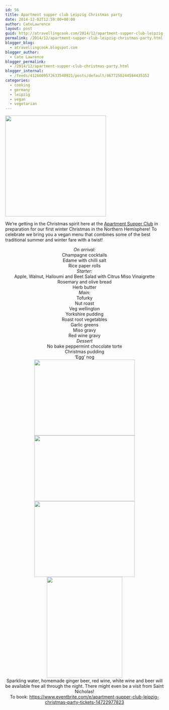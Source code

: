 ```yaml
---
id: 56
title: Apartment supper club Leipzig Christmas party
date: 2014-12-02T12:59:00+00:00
author: CateLawrence
layout: post
guid: http://atravellingcook.com/2014/12/apartment-supper-club-leipzig-christmas-party.html
permalink: /2014/12/apartment-supper-club-leipzig-christmas-party.html
blogger_blog:
  - atravellingcook.blogspot.com
blogger_author:
  - Cate Lawrence
blogger_permalink:
  - /2014/12/apartment-supper-club-christmas-party.html
blogger_internal:
  - /feeds/4126609572633548921/posts/default/4677250244584435352
categories:
  - cooking
  - germany
  - leipzig
  - vegan
  - vegetarian
---
```


  <a  href="http://2.bp.blogspot.com/-75LLBCp4dkQ/VH2pG7-bpnI/AAAAAAAAKJw/KMYnfdUHzpc/s1600/7880_1.jpeg"><img src="http://2.bp.blogspot.com/-75LLBCp4dkQ/VH2pG7-bpnI/AAAAAAAAKJw/KMYnfdUHzpc/s1600/7880_1.jpeg" alt="" width="320" height="320" border="0" /></a>


We&#8217;re getting in the Christmas spirit here at the [Apartment Supper Club](https://www.facebook.com/apartmentsupperclubleipzig?ref=bookmarks) in preparation for our first winter Christmas in the Northern Hemisphere! To celebrate we bring you a vegan menu that combines some of the best traditional summer and winter fare with a twist!



<div style="text-align: center;">
  <i>On arrival:</i>


<div style="text-align: center;">
  Champagne cocktails


<div style="text-align: center;">
  Edame with chilli salt


<div style="text-align: center;">
  Rice paper rolls


<div style="text-align: center;">


<div style="text-align: center;">
  <i>Starter:</i>


<div style="text-align: center;">
  Apple, Walnut, Halloumi and Beet Salad with Citrus Miso Vinaigrette


<div style="text-align: center;">
  Rosemary and olive bread


<div style="text-align: center;">
  Herb butter


<div style="text-align: center;">
  <i>Main:</i>


<div style="text-align: center;">
  Tofurky


<div style="text-align: center;">
  Nut roast


<div style="text-align: center;">
  Veg wellington


<div style="text-align: center;">
  Yorkshire pudding


<div style="text-align: center;">
  Roast root vegetables


<div style="text-align: center;">
  Garlic greens


<div style="text-align: center;">
  Miso gravy


<div style="text-align: center;">
  Red wine gravy


<div style="text-align: center;">


<div style="text-align: center;">
  <i>Dessert</i>


<div style="text-align: center;">
  No bake peppermint chocolate torte


<div style="text-align: center;">
  Christmas pudding


<div style="text-align: center;">
  ‘Egg’ nog


<div style="text-align: center;">


<div style="text-align: center;">


<div style="text-align: center;">
  <a  href="http://4.bp.blogspot.com/-h31n9falATI/VH2pI6Uf8-I/AAAAAAAAKKI/Q1AzQRbH8yE/s1600/beet_haloumi_salad500.jpg"><img src="http://4.bp.blogspot.com/-h31n9falATI/VH2pI6Uf8-I/AAAAAAAAKKI/Q1AzQRbH8yE/s1600/beet_haloumi_salad500.jpg" alt="" width="320" height="240" border="0" /></a>


<div style="text-align: center;">


<div style="text-align: center;">
  <a  href="http://4.bp.blogspot.com/-FAiQ4AGsfvc/VH2pJcYfUxI/AAAAAAAAKKM/AA10bODBfvg/s1600/mag_recipe_polars_xmasVeggie.jpg"><img src="http://4.bp.blogspot.com/-FAiQ4AGsfvc/VH2pJcYfUxI/AAAAAAAAKKM/AA10bODBfvg/s1600/mag_recipe_polars_xmasVeggie.jpg" alt="" border="0" /></a>


<div style="text-align: center;">


<div style="text-align: center;">
  <a  href="http://1.bp.blogspot.com/-jvhRsFOH2qY/VH2pHyiwxAI/AAAAAAAAKJ4/RIN3j8wBD04/s1600/Turkey_Tofurky-roast_681.jpg"><img src="http://1.bp.blogspot.com/-jvhRsFOH2qY/VH2pHyiwxAI/AAAAAAAAKJ4/RIN3j8wBD04/s1600/Turkey_Tofurky-roast_681.jpg" alt="" width="320" height="208" border="0" /></a>


<div style="text-align: center;">


<div style="text-align: center;">
  <a  href="http://3.bp.blogspot.com/-N_AhlONqkc0/VH2pKRN6cxI/AAAAAAAAKKY/Ebv2dTIzYi8/s1600/vegan%2Broast%2Bmasterclass-9.jpg"><img src="http://3.bp.blogspot.com/-N_AhlONqkc0/VH2pKRN6cxI/AAAAAAAAKKY/Ebv2dTIzYi8/s1600/vegan%2Broast%2Bmasterclass-9.jpg" alt="" width="320" height="240" border="0" /></a>


<div style="text-align: center;">


<div style="text-align: center;">
  <a  href="http://1.bp.blogspot.com/-1Yegu30GM_k/VH2pH2jqmeI/AAAAAAAAKJ8/oUwvJJ9_q8E/s1600/10690285_1510622382520984_1573798062731902091_n.jpg"><img src="http://1.bp.blogspot.com/-1Yegu30GM_k/VH2pH2jqmeI/AAAAAAAAKJ8/oUwvJJ9_q8E/s1600/10690285_1510622382520984_1573798062731902091_n.jpg" alt="" width="240" height="320" border="0" /></a>


<div style="text-align: center;">


<div style="text-align: center;">


<div style="text-align: center;">
  Sparkling water, homemade ginger beer, red wine, white wine and beer will be available free all through the night. There might even be a visit from Saint Nicholas!


<div style="text-align: center;">


<div style="text-align: center;">
  To book: <a href="https://www.eventbrite.com/e/apartment-supper-club-leipzig-christmas-party-tickets-14722977823">https://www.eventbrite.com/e/apartment-supper-club-leipzig-christmas-party-tickets-14722977823</a>
